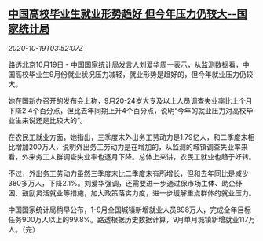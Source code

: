 <!--1603081397000-->
[中国高校毕业生就业形势趋好 但今年压力仍较大--国家统计局](https://cn.reuters.com/article/china-graduates-job-1019-mon-idCNKBS2740BF)
------

<div><i>2020-10-19T03:52:07Z</i></div><p>路透北京10月19日 - 中国国家统计局发言人刘爱华周一表示，从监测数据看，中国高校毕业生9月份就业状况压力减轻，就业形势是趋好的，但今年就业压力仍较大。</p><p>她在国新办召开的发布会上称，9月20-24岁大专及以上人员调查失业率比上个月下降2.4个百分点，但比去年同期上升4个百分点，说明“今年的就业压力对高校毕业生来说还是比较大的”。</p><p>在农民工就业方面，她指出，三季度末外出务工劳动力是1.79亿人，和二季度末相比增加200万人，说明外出务工劳动力是在增加的，从监测的城镇调查失业率来看，外来务工人群调查失业率也逐月下降。总体上来讲，农民工就业也趋于好转。</p><p>不过，外出务工劳动力虽然三季度末比二季度末有所增长，但和去年同比是减少380多万人，下降2.1%。刘爱华强调，还需要进一步通过保市场主体、助企纾困、鼓励灵活就业等措施，加大政策落实力度，进一步缓解重点群体的就业压力。</p><p>中国国家统计局稍早公布，1-9月全国城镇新增就业人员898万人，完成全年目标任务900万人以上的99.8%。路透根据历史数据计算，9月单月城镇新增就业117万人。（完）</p>
